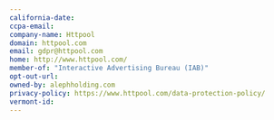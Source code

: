 ```yaml
---
california-date: 
ccpa-email: 
company-name: Httpool
domain: httpool.com
email: gdpr@httpool.com
home: http://www.httpool.com/
member-of: "Interactive Advertising Bureau (IAB)"
opt-out-url: 
owned-by: alephholding.com
privacy-policy: https://www.httpool.com/data-protection-policy/
vermont-id: 
---
```




